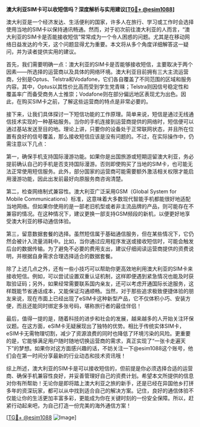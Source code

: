 **澳大利亚SIM卡可以收短信吗？深度解析与实用建议[[TG💪+ @esim1088](https://t.me/s/esim1088)]**

澳大利亚是一个经济发达、生活便利的国家，许多人在旅行、学习或工作时会选择使用当地的SIM卡以保持通讯畅通。然而，对于初次前往澳大利亚的人而言，“澳大利亚的SIM卡是否能接收短信”常常成为一个令人困惑的问题。尤其是在移动网络日益发达的今天，这个问题显得尤为重要。本文将从多个角度详细解答这一疑问，并为读者提供实用的建议。

首先，我们需要明确一点：澳大利亚的SIM卡是否能够接收短信，主要取决于两个因素——所选择的运营商以及具体的网络环境。澳大利亚目前拥有三大主流运营商，分别是Optus、Telstra和Vodafone，它们各自覆盖了不同范围的区域和服务内容。其中，Optus以其性价比高而受到学生党青睐；Telstra则因信号稳定性和覆盖率广而备受商务人士推崇；Vodafone则在部分偏远地区表现尤为出色。因此，在购买SIM卡之前，了解这些运营商的特点是非常必要的。

接下来，让我们具体探讨一下短信功能的工作原理。简单来说，短信是通过无线通信技术实现的一种基础服务。当你的手机连接到运营商提供的网络时，短信便可以通过基站发送至目的地。理论上讲，只要你的设备处于正常联网状态，并且所在位置有良好的信号覆盖，那么接收短信应该是没有问题的。不过，在实际操作中，仍需注意以下几点：

第一，确保手机支持国际漫游功能。如果你是出国旅游或短期逗留澳大利亚，务必提前确认自己的手机是否支持国际漫游。否则即使购买了当地的SIM卡，也可能无法正常使用短信服务。此外，部分国家的运营商可能需要额外激活相关权限才能启用漫游功能，因此出发前最好向原服务商咨询清楚。

第二，检查网络制式兼容性。澳大利亚广泛采用GSM（Global System for Mobile Communications）标准，这意味着大多数现代智能手机都能很好地适配当地网络。但如果你使用的是一部老旧机型或者非主流品牌的产品，则可能存在不兼容的情况。在这种情况下，建议更换一部支持GSM频段的新机，以便更好地享受澳大利亚的移动通信体验。

第三，留意数据套餐的选择。虽然短信属于基础通信服务，但在某些情况下，它仍然会被计入流量消耗中。比如，当你通过应用程序发送或接收短信时，可能会触发后台的数据传输。为了避免不必要的费用支出，建议仔细阅读运营商提供的资费说明，并根据自身需求合理选择适合的数据套餐。

除了上述几点之外，还有一些小技巧可以帮助你更高效地利用澳大利亚的SIM卡来接收短信。例如，可以尝试设置双重认证机制，这样即便遇到紧急情况也能及时获取验证码；另外，如果经常需要联系国内亲友，还可以考虑开通国际长途服务，这样既能节省通话成本，又能保证沟通顺畅。当然，对于那些追求极致便捷体验的朋友来说，现在市面上已经出现了eSIM卡这种新型产品，它不仅体积小巧、安装方便，而且还能同时绑定多张号码，堪称旅行者的最佳伴侣！

最后，值得一提的是，随着科技的进步和社会的发展，越来越多的人开始关注环保议题。在这方面，eSIM卡无疑展现出了独特的优势。相比于传统实体SIM卡，eSIM卡无需物理切割，减少了资源浪费的同时也降低了环境污染的风险。更重要的是，它能够满足用户随时随地切换运营商的需求，真正实现了“一张卡走遍天下”的梦想。如果你对这方面感兴趣的话，不妨关注一下@esim1088这个账号，他们会在第一时间分享最新的行业动态和技术资讯哦！

综上所述，澳大利亚的SIM卡是可以接收短信的，但前提是你必须选择合适的运营商、确保手机兼容性良好，并妥善管理好自己的资费计划。希望本文所提供的信息对你有所帮助！无论你是即将踏上澳大利亚之旅的新手，还是已经在异国他乡打拼多年的资深玩家，都可以从中找到适合自己的解决方案。记住，良好的通信体验不仅能让你的生活更加丰富多彩，更能成为你在关键时刻的一份安全保障。所以，赶紧行动起来吧，为自己打造一份完美的海外通信方案！

[[TG💪+ @esim1088](https://t.me/s/esim1088) ![Image](https://i.postimg.cc/4NQfJmqS/Snipaste-2025-05-13-00-14-12.png)]